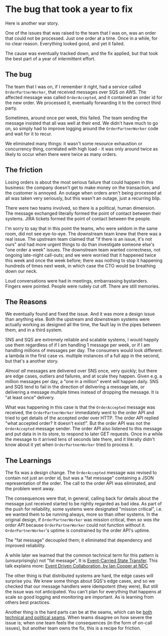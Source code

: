 # The bug that took a year to fix

Here is another war story.

One of the issues that was raised to the team that I was on, was an order that could not be processed. Just one order at a time. Once in a while, for no clear reason. Everything looked good, and yet it failed.

The cause was eventually tracked down, and the fix applied, but that took the best part of a year of intermittent effort.

## The bug

The team that I was on, if I remember it right, had a service called `OrderPartnerWorker`, that received messages over SQS on AWS. The affected message was called `OrderAccepted`, and it contained an order id for the new order. We processed it, eventually forwarding it to the correct third party.

Sometimes, around once per week, this failed. The team sending the message insisted that all was well at their end.  We didn't have much to go on, so simply had to improve logging around the `OrderPartnerWorker` code and wait for it to recur.

We eliminated many things: it wasn't some resource exhaustion or concurrency thing, correlated with high load - it was only around twice as likely to occur when there were twice as many orders.

## The friction

 Losing orders is about the most serious failure that could happen in this business: the company doesn't get to make money on the transaction, and the customer is annoyed. An outage when orders aren't being processed at all was taken very seriously, but this wasn't an outage, just a recurring blip.

There were two teams involved, so there is a political, human dimension. The message exchanged literally formed the point of contact between their systems. JIRA tickets formed the point of contact between the people.

I'm sorry to say that in this point the teams, who were seldom in the same room, did not see eye-to-eye. The downstream team knew that there was a real issue. The upstream team claimed that "if there is an issue, it's not ours" and had more urgent things to do than investigate someone else's "one order a week" issues. The downstream team wanted correctness, not ongoing late-night call-outs; and we were worried that it happened twice this week and once the week before; there was nothing to stop it happening hundreds of times next week, in which case the CTO would be breathing down our neck.

Loud conversations were had in meetings, embarrassing bystanders. Fingers were pointed. People were rudely cut off. There are still memories.

## The Reasons

We eventually found and fixed the issue. And it was more a design issue than anything else. Both the upstream and downstream systems were actually working as designed all the time, the fault lay in the pipes between them, and in a third system.

SNS and SQS are extremely reliable and scalable systems, I would happily use them regardless of if I am handling 1 message per week, or if I am handling millions of messages per day. The consumers would look different: a lambda in the first case vs. multiple instances of a full app in the second, but that's a another story.

_Almost all_ messages are delivered over SNS once, very quickly; but there are edge cases, outliers and failures, and at scale they happen. Given e.g. a million messages per day, a "one in a million" event will happen daily. SNS and SQS tend to fail in the direction of delivering a message late, or delivering a message multiple times instead of dropping the message. It is "at least once" delivery.

What was happening in this case is that the `OrderAccepted` message was received, the `OrderPartnerWorker` immediately went to the order API and tried to get details of the accepted order over HTTP. The order API replied "what accepted order? It doesn't exist!".  But the order API was not the `OrderAccepted` message sender. The order API also listened to this message and put data in in its store, to respond to later GET requests. Once in a while the message to it arrived tens of seconds late there, and it literally didn't know about it yet when `OrderPartnerWorker` tried to process it.

## The Learnings

The fix was a design change. The `OrderAccepted` message was revised to contain not just an order id, but was a "fat message" containing a JSON representation of the order. The call to the order API was eliminated, and the problem went away.

The consequences were that, in general, calling back for details about the message just received started to be rightly regarded as bad idea. As part of the push for reliability, some systems were designated "mission critical", i.e. we wanted them to be running always, more so than other systems. In the original design, if `OrderPartnerWorker` was mission critical, then _so was the order API_ because `OrderPartnerWorker` could not function without it. `OrderPartnerWorker`'s uptime is constrained by the order API's uptime.

The "fat message" decoupled them; it eliminated that dependency and improved reliability.

A while later we learned that the common technical term for this pattern is (unsurprisingly) not "fat message", It is [Event-Carried State Transfer](https://martinfowler.com/articles/201701-event-driven.html). This talk explains more: [Event Driven Collaboration, by Ian Cooper at NDC](https://www.youtube.com/watch?v=PreAnSofAsA&feature=youtu.be&t=1819)

The other thing is that distributed systems are hard, the edge cases will surprise you. We knew some things about SQS's edge cases, and so we checked that our message handlers were idempotent (they were), But still the issue was not anticipated. You can't plan for everything that happens at scale so good logging and monitoring are important. As is learning from others best practices.

Another thing is the hard parts can be at the seams, which can be [both technical and political seams](https://en.wikipedia.org/wiki/Conway%27s_law). When teams disagree on how severe the issue is; when one team feels the consequences (in the form of on-call issues), but another team owns the fix, this is a recipe for friction.
